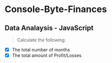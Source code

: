 # Console-Byte-Finances

## Data Analaysis - JavaScript 

> Calculate the following:
- [x] The total number of months
- [x] The total amount of Profit/Losses
